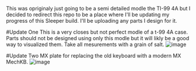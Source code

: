 This was opriginaly just going to be a semi detailed modle the TI-99 4A but I decided to redirect this repo to be a place where I'll be updating my progress of this Sleeper build. I'll be uploading any parts I design for it.

#Update One
This is a very closes but not perfect modle of a t-99 4A case. Parts should not be designed using only this modle but it will likly be a good way to visualized them. Take all mesurements with a grain of salt.
![image](https://user-images.githubusercontent.com/91857314/197399748-4ea6a775-2eaf-4846-b070-ced56449225f.png)

#Update Two
MX plate for replacing the old keyboard with a modern MX MechKB.
![image](https://user-images.githubusercontent.com/91857314/236686401-dcfdec9d-4427-45c3-a55d-7c83e64a61b1.png)
